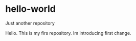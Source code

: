 # hello-world
Just another repository

Hello. This is my firs repository. 
Im introducing first change.
